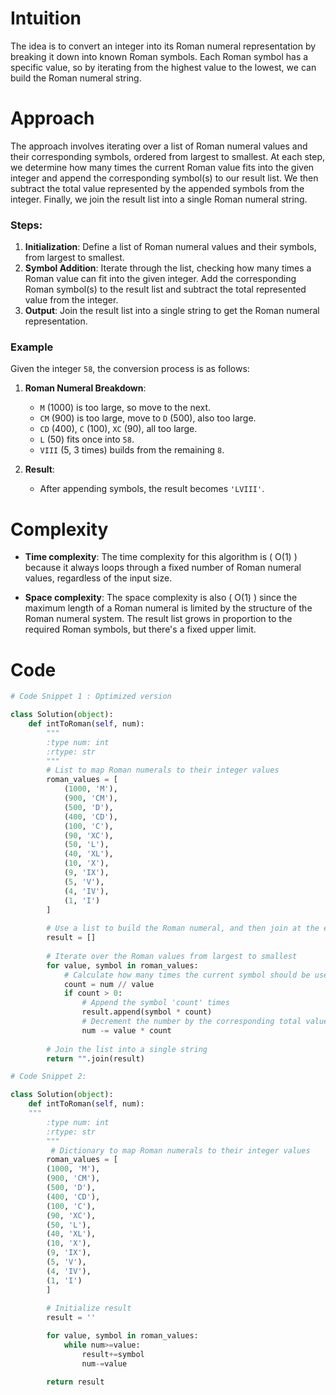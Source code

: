 # Intuition
The idea is to convert an integer into its Roman numeral representation by breaking it down into known Roman symbols. Each Roman symbol has a specific value, so by iterating from the highest value to the lowest, we can build the Roman numeral string.

# Approach
The approach involves iterating over a list of Roman numeral values and their corresponding symbols, ordered from largest to smallest. At each step, we determine how many times the current Roman value fits into the given integer and append the corresponding symbol(s) to our result list. We then subtract the total value represented by the appended symbols from the integer. Finally, we join the result list into a single Roman numeral string.

### Steps:
1. **Initialization**: Define a list of Roman numeral values and their symbols, from largest to smallest.
2. **Symbol Addition**: Iterate through the list, checking how many times a Roman value can fit into the given integer. Add the corresponding Roman symbol(s) to the result list and subtract the total represented value from the integer.
3. **Output**: Join the result list into a single string to get the Roman numeral representation.

### Example
Given the integer `58`, the conversion process is as follows:

1. **Roman Numeral Breakdown**:
   - `M` (1000) is too large, so move to the next.
   - `CM` (900) is too large, move to `D` (500), also too large.
   - `CD` (400), `C` (100), `XC` (90), all too large.
   - `L` (50) fits once into `58`.
   - `VIII` (5, 3 times) builds from the remaining `8`.

2. **Result**:
   - After appending symbols, the result becomes `'LVIII'`.

# Complexity
- **Time complexity**:
  The time complexity for this algorithm is \( O(1) \) because it always loops through a fixed number of Roman numeral values, regardless of the input size.

- **Space complexity**:
  The space complexity is also \( O(1) \) since the maximum length of a Roman numeral is limited by the structure of the Roman numeral system. The result list grows in proportion to the required Roman symbols, but there's a fixed upper limit.


# Code
```python []
# Code Snippet 1 : Optimized version

class Solution(object):
    def intToRoman(self, num):
        """
        :type num: int
        :rtype: str
        """
        # List to map Roman numerals to their integer values
        roman_values = [
            (1000, 'M'),
            (900, 'CM'),
            (500, 'D'),
            (400, 'CD'),
            (100, 'C'),
            (90, 'XC'),
            (50, 'L'),
            (40, 'XL'),
            (10, 'X'),
            (9, 'IX'),
            (5, 'V'),
            (4, 'IV'),
            (1, 'I')
        ]
        
        # Use a list to build the Roman numeral, and then join at the end
        result = []
        
        # Iterate over the Roman values from largest to smallest
        for value, symbol in roman_values:
            # Calculate how many times the current symbol should be used
            count = num // value
            if count > 0:
                # Append the symbol 'count' times
                result.append(symbol * count)
                # Decrement the number by the corresponding total value
                num -= value * count
        
        # Join the list into a single string
        return "".join(result)
```

```python []
# Code Snippet 2:

class Solution(object):
    def intToRoman(self, num):        
	"""
        :type num: int
        :rtype: str
        """
         # Dictionary to map Roman numerals to their integer values
        roman_values = [
        (1000, 'M'),
        (900, 'CM'),
        (500, 'D'),
        (400, 'CD'),
        (100, 'C'),
        (90, 'XC'),
        (50, 'L'),
        (40, 'XL'),
        (10, 'X'),
        (9, 'IX'),
        (5, 'V'),
        (4, 'IV'),
        (1, 'I')
        ]
        
        # Initialize result
        result = ''

        for value, symbol in roman_values:
            while num>=value:
                result+=symbol
                num-=value

        return result
```

